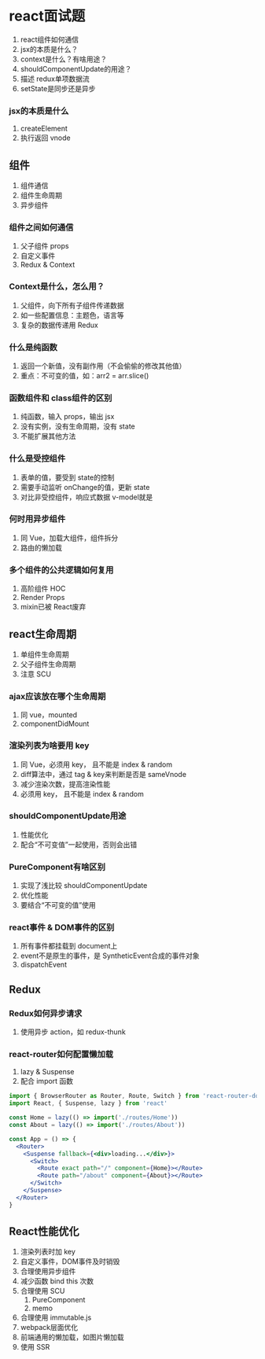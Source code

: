 # react面试题

1. react组件如何通信
2. jsx的本质是什么？
3. context是什么？有啥用途？
4. shouldComponentUpdate的用途？
5. 描述 redux单项数据流
6. setState是同步还是异步





### jsx的本质是什么

1. createElement
2. 执行返回 vnode



## 组件

1. 组件通信
2. 组件生命周期
3. 异步组件



### 组件之间如何通信

1. 父子组件 props
2. 自定义事件
3. Redux & Context



### Context是什么，怎么用？

1. 父组件，向下所有子组件传递数据
2. 如一些配置信息：主题色，语言等
3. 复杂的数据传递用 Redux



### 什么是纯函数

1. 返回一个新值，没有副作用（不会偷偷的修改其他值）
2. 重点：不可变的值，如：arr2 = arr.slice()



### 函数组件和 class组件的区别

1. 纯函数，输入 props，输出 jsx
2. 没有实例，没有生命周期，没有 state
3. 不能扩展其他方法



### 什么是受控组件

1. 表单的值，要受到 state的控制
2. 需要手动监听 onChange的值，更新 state
3. 对比非受控组件，响应式数据 v-model就是



### 何时用异步组件

1. 同 Vue，加载大组件，组件拆分
2. 路由的懒加载



### 多个组件的公共逻辑如何复用

1. 高阶组件 HOC
2. Render Props
3. mixin已被 React废弃





## react生命周期

1. 单组件生命周期
2. 父子组件生命周期
3. 注意 SCU



### ajax应该放在哪个生命周期

1. 同 vue，mounted
2. componentDidMount



### 渲染列表为啥要用 key

1. 同 Vue，必须用 key， 且不能是 index & random
2. diff算法中，通过 tag & key来判断是否是 sameVnode
3. 减少渲染次数，提高渲染性能
4. 必须用 key， 且不能是 index & random



### shouldComponentUpdate用途

1. 性能优化
2. 配合“不可变值”一起使用，否则会出错



### PureComponent有啥区别

1. 实现了浅比较 shouldComponentUpdate
2. 优化性能
3. 要结合“不可变的值”使用



### react事件 & DOM事件的区别

1. 所有事件都挂载到 document上
2. event不是原生的事件，是 SyntheticEvent合成的事件对象
3. dispatchEvent





## Redux





### Redux如何异步请求

1. 使用异步 action，如 redux-thunk





### react-router如何配置懒加载

1. lazy & Suspense
2. 配合 import 函数

```jsx
import { BrowserRouter as Router, Route, Switch } from 'react-router-dom'
import React, { Suspense, lazy } from 'react'

const Home = lazy(() => import('./routes/Home'))
const About = lazy(() => import('./routes/About'))

const App = () => {
  <Router>
    <Suspense fallback={<div>loading...</div>}>
      <Switch>
        <Route exact path="/" component={Home}></Route>
        <Route path="/about" component={About}></Route>
      </Switch>
    </Suspense>
  </Router>
}
```







## React性能优化

1. 渲染列表时加 key
2. 自定义事件，DOM事件及时销毁
3. 合理使用异步组件
4. 减少函数 bind this 次数
5. 合理使用 SCU
   1. PureComponent
   2. memo
6. 合理使用 immutable.js
7. webpack层面优化
8. 前端通用的懒加载，如图片懒加载
9. 使用 SSR





























